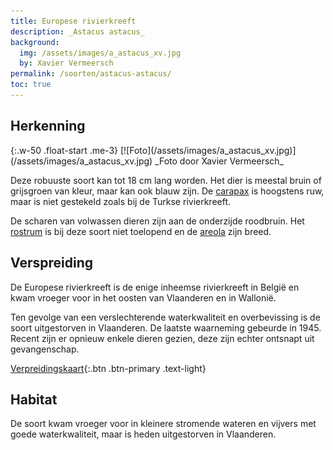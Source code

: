 ```yaml
---
title: Europese rivierkreeft
description: _Astacus astacus_
background:
  img: /assets/images/a_astacus_xv.jpg
  by: Xavier Vermeersch
permalink: /soorten/astacus-astacus/
toc: true
---
```


## Herkenning

<div class="clearfix" markdown="1">
{:.w-50 .float-start .me-3}
[![Foto](/assets/images/a_astacus_xv.jpg)](/assets/images/a_astacus_xv.jpg)
_Foto door Xavier Vermeersch_

Deze robuuste soort kan tot 18 cm lang worden. Het dier is meestal bruin of grijsgroen van kleur, maar kan ook blauw zijn. De [carapax](/determinatie/) is hoogstens ruw, maar is niet gestekeld zoals bij de Turkse rivierkreeft.

De scharen van volwassen dieren zijn aan de onderzijde roodbruin. Het [rostrum](/determinatie/) is bij deze soort niet toelopend en de [areola](/determinatie/) zijn breed.
</div>

## Verspreiding

De Europese rivierkreeft is de enige inheemse rivierkreeft in België en kwam vroeger voor in het oosten van Vlaanderen en in Wallonië.

Ten gevolge van een verslechterende waterkwaliteit en overbevissing is de soort uitgestorven in Vlaanderen. De laatste waarneming gebeurde in 1945. Recent zijn er opnieuw enkele dieren gezien, deze zijn echter ontsnapt uit gevangenschap.

[Verpreidingskaart](/kaart/){:.btn .btn-primary .text-light}

## Habitat

De soort kwam vroeger voor in kleinere stromende wateren en vijvers met goede waterkwaliteit, maar is heden uitgestorven in Vlaanderen.
